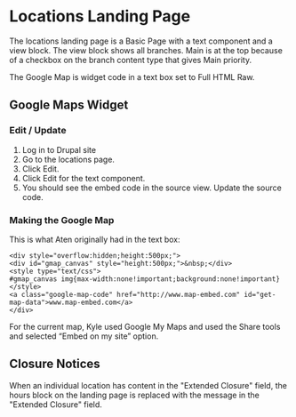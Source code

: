 # Locations Landing Page

The locations landing page is a Basic Page with a text component and a view block. The view block shows all branches. Main is at the top because of a checkbox on the branch content type that gives Main priority.

The Google Map is widget code in a text box set to Full HTML Raw.

## Google Maps Widget

### Edit / Update

1. Log in to Drupal site
1. Go to the locations page.
1. Click Edit.
1. Click Edit for the text component.
1. You should see the embed code in the source view. Update the source code.

### Making the Google Map

This is what Aten originally had in the text box:
```
<div style="overflow:hidden;height:500px;">
<div id="gmap_canvas" style="height:500px;">&nbsp;</div>
<style type="text/css">
#gmap_canvas img{max-width:none!important;background:none!important}
</style>
<a class="google-map-code" href="http://www.map-embed.com" id="get-map-data">www.map-embed.com</a>
</div>
```

For the current map, Kyle used Google My Maps and used the Share tools and selected “Embed on my site” option.

## Closure Notices

When an individual location has content in the "Extended Closure" field, the hours block on the landing page is replaced with the message in the "Extended Closure" field.
